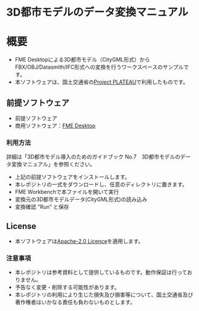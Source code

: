 # 3D都市モデルのデータ変換マニュアル
# 概要
* FME Desktopによる3D都市モデル（CityGML形式）からFBX/OBJ/Datasmith/IFC形式への変換を行うワークスペースのサンプルです。
* 本ソフトウェアは、国土交通省の[Project PLATEAU](https://www.mlit.go.jp/plateau/)で利用したものです。

## 前提ソフトウェア

* 前提ソフトウェア
* 商用ソフトウェア：[FME Desktop](https://www.safe.com/fme/fme-desktop/)

### 利用方法
詳細は「3D都市モデル導入のためのガイドブック No.7　3D都市モデルのデータ変換マニュアル」を参照ください。
* 上記の前提ソフトウェアをインストールします。
* 本レポジトリの一式をダウンロードし、任意のディレクトリに置きます。
* FME Workbenchで本ファイルを開いて実行
* 変換元の3D都市モデルデータ(CityGML形式)の読み込み
* 変換確認 ”Run” と保存

## License
* 本ソフトウェアは[Apache-2.0 Licence](ttps://github.com/Project-PLATEAU/CityGML-geometry-validator/blob/main/LICENSE)を適用します。

### 注意事項
* 本レポジトリは参考資料として提供しているものです。動作保証は行っておりません。
* 予告なく変更・削除する可能性があります。
* 本レポジトリの利用により生じた損失及び損害等について、国土交通省及び著作権者はいかなる責任も負わないものとします。
